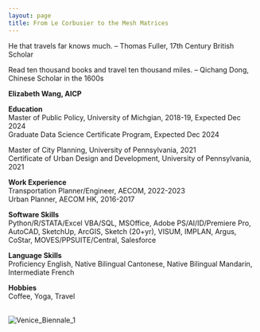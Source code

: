 ```yaml
---
layout: page
title: From Le Corbusier to the Mesh Matrices
---
```


<p class="message">
  He that travels far knows much. – Thomas Fuller, 17th Century British Scholar <br>
  
  Read ten thousand books and travel ten thousand miles. – Qichang Dong, Chinese Scholar in the 1600s
</p>

**Elizabeth Wang, AICP** <br>

**Education** <br>
Master of Public Policy, University of Michgian, 2018-19, Expected Dec 2024 <br>
Graduate Data Science Certificate Program, Expected Dec 2024 <br>

Master of City Planning, University of Pennsylvania, 2021 <br>
Certificate of Urban Design and Development, University of Pennsylvania, 2021 <br>

**Work Experience** <br>
Transportation Planner/Engineer, AECOM, 2022-2023 <br>
Urban Planner, AECOM HK, 2016-2017 <br>

**Software Skills** <br>
Python/R/STATA/Excel VBA/SQL, MSOffice, Adobe PS/AI/ID/Premiere Pro, AutoCAD, SketchUp, ArcGIS, Sketch (20+yr), VISUM, IMPLAN, Argus, CoStar, MOVES/PPSUITE/Central, Salesforce

**Language Skills** <br>
Proficiency English, Native Bilingual Cantonese, Native Bilingual Mandarin, Intermediate French

**Hobbies** <br>
Coffee, Yoga, Travel <br>

<br>
<img src="{{site.baseurl | prepend: site.url}}/portfolio/image/about/Venice_Biennale_1.png" alt="Venice_Biennale_1"/> 
<br>



